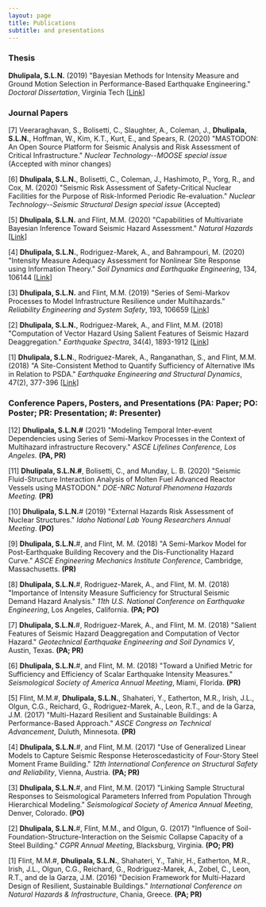 ```yaml
---
layout: page
title: Publications
subtitle: and presentations
---
```


### Thesis

**Dhulipala, S.L.N.** (2019) "Bayesian Methods for Intensity Measure and Ground Motion Selection in Performance-Based Earthquake Engineering." _Doctoral Dissertation_, Virginia Tech [[Link](https://vtechworks.lib.vt.edu/handle/10919/88493)]

### Journal Papers

[7] Veeraraghavan, S., Bolisetti, C., Slaughter, A., Coleman, J., **Dhulipala, S.L.N.**, Hoffman, W., Kim, K.T., Kurt, E., and Spears, R. (2020) "MASTODON: An Open Source Platform for Seismic Analysis and Risk Assessment of Critical Infrastructure." *Nuclear Technology--MOOSE special issue* (Accepted with minor changes)

[6] **Dhulipala, S.L.N.**, Bolisetti, C., Coleman, J., Hashimoto, P., Yorg, R., and Cox, M. (2020) "Seismic Risk Assessment of Safety-Critical Nuclear Facilities for the Purpose of Risk-Informed Periodic Re-evaluation." *Nuclear Technology--Seismic Structural Design special issue* (Accepted)

[5] **Dhulipala, S.L.N.** and Flint, M.M. (2020) "Capabilities of Multivariate Bayesian Inference Toward Seismic Hazard Assessment." *Natural Hazards* [[Link](https://link.springer.com/article/10.1007%2Fs11069-020-04122-5#additional-information)]

[4] **Dhulipala, S.L.N.**, Rodriguez-Marek, A., and Bahrampouri, M. (2020) "Intensity Measure Adequacy Assessment for Nonlinear Site Response using Information Theory." *Soil Dynamics and Earthquake Engineering*, 134, 106144 [[Link](https://www.sciencedirect.com/science/article/abs/pii/S026772611930990X?via%3Dihub)]

[3] **Dhulipala, S.L.N.** and Flint, M.M. (2019) "Series of Semi-Markov Processes to Model Infrastructure Resilience under Multihazards." *Reliability Engineering and System Safety*, 193, 106659 [[Link](https://www.sciencedirect.com/science/article/pii/S0951832019301619)]

[2] **Dhulipala, S.L.N.**, Rodriguez-Marek, A., and Flint, M.M. (2018) "Computation of Vector Hazard Using Salient Features of Seismic Hazard Deaggregation." *Earthquake Spectra*, 34(4), 1893-1912 [[Link](https://earthquakespectra.org/doi/abs/10.1193/080117EQS149M)]

[1] **Dhulipala, S.L.N.**, Rodriguez-Marek, A., Ranganathan, S., and Flint, M.M. (2018) "A Site-Consistent Method to Quantify Sufficiency of Alternative IMs in Relation to PSDA." *Earthquake Engineering and Structural Dynamics*, 47(2), 377-396 [[Link](https://onlinelibrary.wiley.com/doi/abs/10.1002/eqe.2955)]

<!---


-->

### Conference Papers, Posters, and Presentations (PA: Paper; PO: Poster; PR: Presentation; #: Presenter)

[12] **Dhulipala, S.L.N.#** (2021) "Modeling Temporal Inter-event Dependencies using Series of Semi-Markov Processes in the Context of Multihazard infrastructure Recovery." *ASCE Lifelines Conference, Los Angeles.* **(PA, PR)**

[11] **Dhulipala, S.L.N.#**, Bolisetti, C., and Munday, L. B. (2020) "Seismic Fluid-Structure Interaction Analysis of Molten Fuel Advanced Reactor Vessels using MASTODON." *DOE-NRC Natural Phenomena Hazards Meeting.* **(PR)**

[10] **Dhulipala, S.L.N.**# (2019) "External Hazards Risk Assessment of Nuclear Structures." *Idaho National Lab Young Researchers Annual Meeting*. **(PO)**

[9] **Dhulipala, S.L.N.**#, and Flint, M. M. (2018) "A Semi-Markov Model for Post-Earthquake Building Recovery and the Dis-Functionality Hazard Curve." *ASCE Engineering Mechanics Institute Conference*, Cambridge, Massachusetts. **(PR)**

[8] **Dhulipala, S.L.N.**#, Rodriguez-Marek, A., and Flint, M. M. (2018) "Importance of Intensity Measure Sufficiency for Structural Seismic Demand Hazard Analysis." *11th U.S. National Conference on Earthquake Engineering*, Los Angeles, California. **(PA; PO)**

[7] **Dhulipala, S.L.N.**#, Rodriguez-Marek, A., and Flint, M. M. (2018) "Salient Features of Seismic Hazard Deaggregation and Computation of Vector Hazard." *Geotechnical Earthquake Engineering and Soil Dynamics V*, Austin, Texas. **(PA; PR)**

[6] **Dhulipala, S.L.N.**#, and Flint, M. M. (2018) "Toward a Unified Metric for Sufficiency and Efficiency of Scalar Earthquake Intensity Measures." *Seismological Society of America Annual Meeting*, Miami, Florida. **(PR)**

[5] Flint, M.M.#, **Dhulipala, S.L.N.**, Shahateri, Y., Eatherton, M.R., Irish, J.L., Olgun, C.G., Reichard, G., Rodriguez-Marek, A., Leon, R.T., and de la Garza, J.M. (2017) "Multi-Hazard Resilient and Sustainable Buildings: A Performance-Based Approach." *ASCE Congress on Technical Advancement*, Duluth, Minnesota. **(PR)**

[4] **Dhulipala, S.L.N.**#, and Flint, M.M. (2017) "Use of Generalized Linear Models to Capture Seismic Response Heteroscedasticity of Four-Story Steel Moment Frame Building." *12th International Conference on Structural Safety and Reliability*, Vienna, Austria. **(PA; PR)**

[3] **Dhulipala, S.L.N.**#, and Flint, M.M. (2017) "Linking Sample Structural Responses to Seismological Parameters Inferred from Population Through Hierarchical Modeling." *Seismological Society of America Annual Meeting*, Denver, Colorado. **(PO)**

[2] **Dhulipala, S.L.N.**#, Flint, M.M., and Olgun, G. (2017) "Influence of Soil-Foundation-Structure-Interaction on the Seismic Collapse Capacity of a Steel Building." *CGPR Annual Meeting*, Blacksburg, Virginia. **(PO; PR)**

[1] Flint, M.M.#, **Dhulipala, S.L.N.**, Shahateri, Y., Tahir, H., Eatherton, M.R., Irish, J.L., Olgun, C.G., Reichard, G., Rodriguez-Marek, A., Zobel, C., Leon, R.T., and de la Garza, J.M. (2016) "Decision Framework for Multi-Hazard Design of Resilient, Sustainable Buildings." *International Conference on Natural Hazards & Infrastructure*, Chania, Greece. **(PA; PR)**
